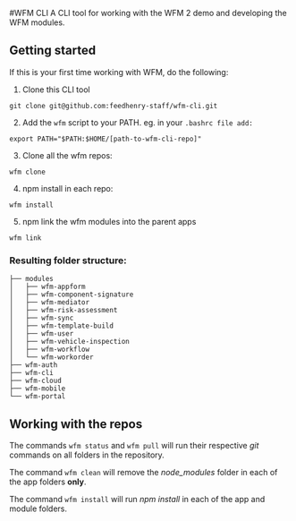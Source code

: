 #WFM CLI
A CLI tool for working with the WFM 2 demo and developing the WFM modules.

## Getting started
If this is your first time working with WFM, do the following:

1. Clone this CLI tool
```
git clone git@github.com:feedhenry-staff/wfm-cli.git
```
2. Add the `wfm` script to your PATH.  eg. in your `.bashrc file add:`
```
export PATH="$PATH:$HOME/[path-to-wfm-cli-repo]"
```
3. Clone all the wfm repos:
```
wfm clone
```
4. npm install in each repo:
```
wfm install
```
5. npm link the wfm modules into the parent apps
```
wfm link
```

### Resulting folder structure:
```
├── modules
│   ├── wfm-appform
│   ├── wfm-component-signature
│   ├── wfm-mediator
│   ├── wfm-risk-assessment
│   ├── wfm-sync
│   ├── wfm-template-build
│   ├── wfm-user
│   ├── wfm-vehicle-inspection
│   ├── wfm-workflow
│   └── wfm-workorder
├── wfm-auth
├── wfm-cli
├── wfm-cloud
├── wfm-mobile
└── wfm-portal
```

## Working with the repos
The commands `wfm status` and `wfm pull` will run their respective _git_ commands on all folders in the repository.

The command `wfm clean` will remove the *node_modules* folder in each of the app folders **only**.

The command `wfm install` will run *npm install* in each of the app and module folders.
